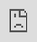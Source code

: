 ```yaml
---
feed: show
content-type: notes
title: "\U0001F3A5 我的PPT"
date created: 2022-07-03
date: 2022-07-03
---
```


<iframe border=0 frameborder=0 src="https://slides.oldwinter.top/" allow="fullscreen" style="position: absolute; top: 0px; left: 0px; height: 100%; width: 100%;z-index: 999;"></iframe>

